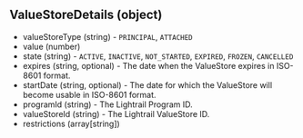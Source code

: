 ## ValueStoreDetails (object)
+ valueStoreType (string) - `PRINCIPAL`, `ATTACHED`
+ value (number) 
+ state (string) - `ACTIVE`, `INACTIVE`, `NOT_STARTED`, `EXPIRED`, `FROZEN`, `CANCELLED`
+ expires (string, optional) - The date when the ValueStore expires in ISO-8601 format.
+ startDate (string, optional) - The date for which the ValueStore will become usable in ISO-8601 format.
+ programId (string) - The Lightrail Program ID.
+ valueStoreId (string) - The Lightrail ValueStore ID.
+ restrictions (array[string])
